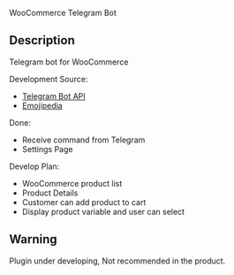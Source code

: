 WooCommerce Telegram Bot

Description
-----------

Telegram bot for WooCommerce 

Development Source:
- [Telegram Bot API](https://core.telegram.org/bots/api)
- [Emojipedia](https://emojipedia.org/) 

Done:
- Receive command from Telegram
- Settings Page

Develop Plan:
- WooCommerce product list
- Product Details
- Customer can add product to cart
- Display product variable and user can select



Warning
-
Plugin under developing, Not recommended in the product.